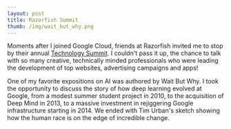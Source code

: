 ```yaml
---
layout: post
title: Razorfish Summit
thumb: /img/wait_but_why.png
---
```


Moments after I joined Google Cloud, friends at Razorfish invited me to stop by
their annual
[Technology Summit](https://www.digitashealth.com/razorfish-tech-summit-some-thoughts-on-ai-and-our-emerging-screenless-world/). 
I couldn't pass it up, the chance to talk with
so many creative, technically minded professionals who were leading the development
of top websites, advertising campaigns and apps!

One of my favorite expositions on AI was authored by Wait But Why. I took the opportunity
to discuss the story of how deep learning evolved at Google, from a modest summer student
project in 2010, to the acquisition of Deep Mind in 2013, to a massive investment in 
rejiggering Google infrastructure starting in 2014.  We ended with Tim Urban's sketch
showing how the human race is on the edge of incredible change.

